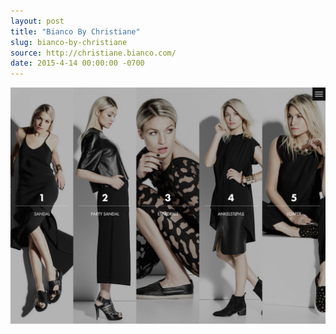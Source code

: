 ```yaml
---
layout: post
title: "Bianco By Christiane"
slug: bianco-by-christiane
source: http://christiane.bianco.com/
date: 2015-4-14 00:00:00 -0700
---
```


<img src="/screenshots/bianco-by-christiane.jpg">
